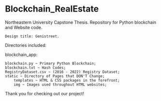 # Blockchain_RealEstate

Northeastern University Capstone Thesis.
Repository for Python blockchain and Website code.

	Design title: Genistreet.

Directories included:

blockchain_app:

	blockchain.py ~ Primary Python Blockchain;
    blockchain.txt ~ Hash Codes;
    RegistryDataset.csv ~ (2016 - 2022) Registry Dataset;
    static ~ Directory of Pages that DON'T Change;
        templates ~ HTML & CSS packages in the forefront;
        img ~ Images used throughout HTML websites;

Thank you for checking out our project!
